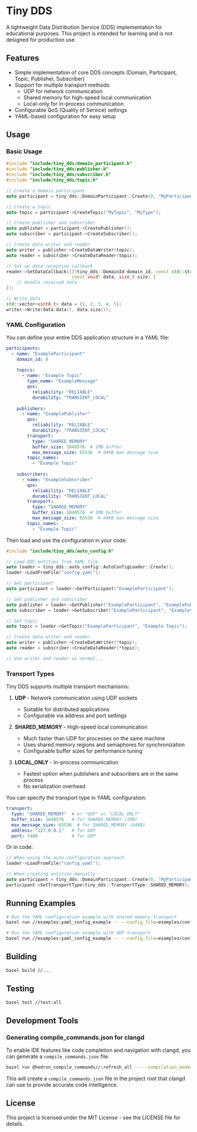 # Tiny DDS

A lightweight Data Distribution Service (DDS) implementation for educational purposes. This project is intended for learning and is not designed for production use.

## Features

- Simple implementation of core DDS concepts (Domain, Participant, Topic, Publisher, Subscriber)
- Support for multiple transport methods:
  - UDP for network communication
  - Shared memory for high-speed local communication
  - Local-only for in-process communication
- Configurable QoS (Quality of Service) settings
- YAML-based configuration for easy setup

## Usage

### Basic Usage

```cpp
#include "include/tiny_dds/domain_participant.h"
#include "include/tiny_dds/publisher.h"
#include "include/tiny_dds/subscriber.h"
#include "include/tiny_dds/topic.h"

// Create a domain participant
auto participant = tiny_dds::DomainParticipant::Create(0, "MyParticipant");

// Create a topic
auto topic = participant->CreateTopic("MyTopic", "MyType");

// Create publisher and subscriber
auto publisher = participant->CreatePublisher();
auto subscriber = participant->CreateSubscriber();

// Create data writer and reader
auto writer = publisher->CreateDataWriter(topic);
auto reader = subscriber->CreateDataReader(topic);

// Set up data reception callback
reader->SetDataCallback([](tiny_dds::DomainId domain_id, const std::string& topic_name, 
                         const void* data, size_t size) {
    // Handle received data
});

// Write data
std::vector<uint8_t> data = {1, 2, 3, 4, 5};
writer->Write(data.data(), data.size());
```

### YAML Configuration

You can define your entire DDS application structure in a YAML file:

```yaml
participants:
  - name: "ExampleParticipant"
    domain_id: 0
    
    topics:
      - name: "Example Topic"
        type_name: "ExampleMessage"
        qos:
          reliability: "RELIABLE"
          durability: "TRANSIENT_LOCAL"
    
    publishers:
      - name: "ExamplePublisher"
        qos:
          reliability: "RELIABLE"
          durability: "TRANSIENT_LOCAL"
        transport:
          type: "SHARED_MEMORY"
          buffer_size: 1048576  # 1MB buffer
          max_message_size: 65536  # 64KB max message size
        topic_names:
          - "Example Topic"
    
    subscribers:
      - name: "ExampleSubscriber"
        qos:
          reliability: "RELIABLE"
          durability: "TRANSIENT_LOCAL"
        transport:
          type: "SHARED_MEMORY"
          buffer_size: 1048576  # 1MB buffer
          max_message_size: 65536  # 64KB max message size
        topic_names:
          - "Example Topic"
```

Then load and use the configuration in your code:

```cpp
#include "include/tiny_dds/auto_config.h"

// Load DDS entities from YAML file
auto loader = tiny_dds::auto_config::AutoConfigLoader::Create();
loader->LoadFromFile("config.yaml");

// Get participant
auto participant = loader->GetParticipant("ExampleParticipant");

// Get publisher and subscriber
auto publisher = loader->GetPublisher("ExampleParticipant", "ExamplePublisher");
auto subscriber = loader->GetSubscriber("ExampleParticipant", "ExampleSubscriber");

// Get topic
auto topic = loader->GetTopic("ExampleParticipant", "Example Topic");

// Create data writer and reader
auto writer = publisher->CreateDataWriter(*topic);
auto reader = subscriber->CreateDataReader(*topic);

// Use writer and reader as normal...
```

### Transport Types

Tiny DDS supports multiple transport mechanisms:

1. **UDP** - Network communication using UDP sockets
   - Suitable for distributed applications
   - Configurable via address and port settings

2. **SHARED_MEMORY** - High-speed local communication
   - Much faster than UDP for processes on the same machine
   - Uses shared memory regions and semaphores for synchronization
   - Configurable buffer sizes for performance tuning

3. **LOCAL_ONLY** - In-process communication
   - Fastest option when publishers and subscribers are in the same process
   - No serialization overhead

You can specify the transport type in YAML configuration:

```yaml
transport:
  type: "SHARED_MEMORY"  # or "UDP" or "LOCAL_ONLY"
  buffer_size: 1048576   # for SHARED_MEMORY (1MB)
  max_message_size: 65536  # for SHARED_MEMORY (64KB)
  address: "127.0.0.1"   # for UDP
  port: 7400             # for UDP
```

Or in code:

```cpp
// When using the auto-configuration approach
loader->LoadFromFile("config.yaml");

// When creating entities manually
auto participant = tiny_dds::DomainParticipant::Create(0, "MyParticipant");
participant->SetTransportType(tiny_dds::TransportType::SHARED_MEMORY);
```

## Running Examples

```bash
# Run the YAML configuration example with shared memory transport
bazel run //examples:yaml_config_example -- --config_file=examples/config/dds_config.yaml --transport=SHARED_MEMORY

# Run the YAML configuration example with UDP transport
bazel run //examples:yaml_config_example -- --config_file=examples/config/dds_config.yaml --transport=UDP
```

## Building

```bash
bazel build //...
```

## Testing

```bash
bazel test //test:all
```

## Development Tools

### Generating compile_commands.json for clangd

To enable IDE features like code completion and navigation with clangd, you can generate a `compile_commands.json` file:

```bash
bazel run @hedron_compile_commands//:refresh_all -- --compilation_mode=dbg
```

This will create a `compile_commands.json` file in the project root that clangd can use to provide accurate code intelligence.

## License

This project is licensed under the MIT License - see the LICENSE file for details. 